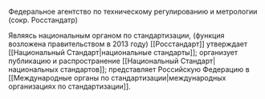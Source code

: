 Федеральное агентство по техническому регулированию и метрологии (сокр. Росстандатр)


Являясь национальным органом по стандартизации, (функция возложена правительством в 2013 году)
[[Росстандарт]] утверждает [[Национальный Стандарт|национальные стандарты]];
организует публикацию и распространение [[Национальный Стандарт|национальных стандартов]]; 
представляет Российскую Федерацию в [[Международные органы по стандартизации|международных организациях по стандартизации]].